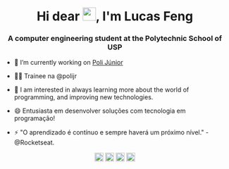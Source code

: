 <h1 align="center">Hi dear <img src="https://raw.githubusercontent.com/kaueMarques/kaueMarques/master/hi.gif" width="30px">, I'm Lucas Feng</h1>
<h3 align="center">A computer engineering student at the Polytechnic School of USP</h3>

- 🔭 I’m currently working on [Poli Júnior](https://polijunior.com.br/)

- 👨‍💻 Trainee na @polijr

- 💬 I am interested in always learning more about the world of programming, and improving new technologies.

- 😄 Entusiasta em  desenvolver soluções com tecnologia em programação!

- ⚡ "O aprendizado é contínuo e sempre haverá um próximo nível." - @Rocketseat.

<p align="center">
<a href="https://twitter.com/lucasfeng83" target="blank"><img align="center" src="https://cdn.jsdelivr.net/npm/simple-icons@3.0.1/icons/twitter.svg" alt="lucasfeng" height="20" width="20" /></a>
<a href="https://www.linkedin.com/in/lucas-feng-118001189/" target="blank"><img align="center" src="https://cdn.jsdelivr.net/npm/simple-icons@3.0.1/icons/linkedin.svg" alt="lucasfeng" height="20" width="20" /></a>
<a href="https://www.facebook.com/lucas.feeng/" target="blank"><img align="center" src="https://cdn.jsdelivr.net/npm/simple-icons@3.0.1/icons/facebook.svg" alt="lucasfeng" height="20" width="20" /></a>
<a href="https://www.instagram.com/sr.feng_mc/" target="blank"><img align="center" src="https://cdn.jsdelivr.net/npm/simple-icons@3.0.1/icons/instagram.svg" alt="lucasfeng" height="20" width="20" /></a>
</p>

<!--
**FengYungz/FengYungz** is a ✨ _special_ ✨ repository because its `README.md` (this file) appears on your GitHub profile.

Here are some ideas to get you started:

- 🔭 I’m currently working on ...
- 🌱 I’m currently learning ...
- 👯 I’m looking to collaborate on ...
- 🤔 I’m looking for help with ...
- 💬 Ask me about ...
- 📫 How to reach me: ...
- 😄 Pronouns: ...
- ⚡ Fun fact: ...
-->
